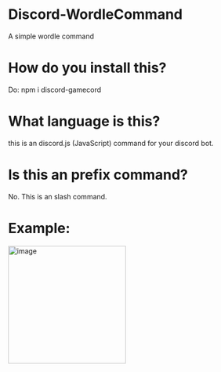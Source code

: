 # Discord-WordleCommand
A simple wordle command 

# How do you install this?
Do: npm i discord-gamecord

# What language is this?
this is an discord.js (JavaScript) command for your discord bot.

# Is this an prefix command?
No. This is an slash command.

# Example:
<img width="240" alt="image" src="https://user-images.githubusercontent.com/126837517/222611268-1fdc032e-0661-48b9-a1d8-8b1f1619b2f6.png">
